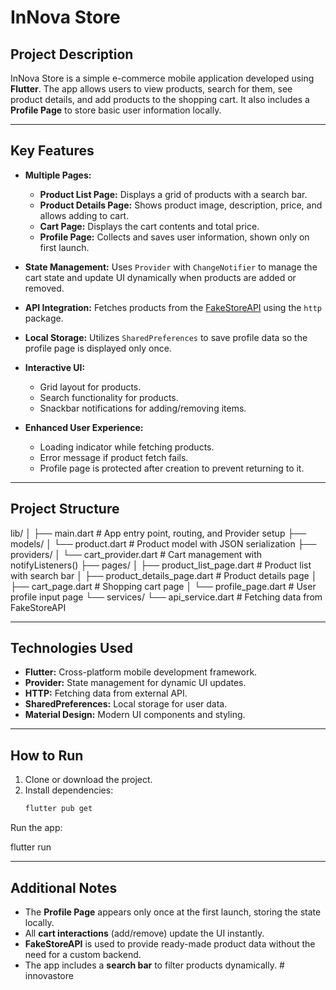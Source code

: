 # InNova Store

## Project Description
InNova Store is a simple e-commerce mobile application developed using **Flutter**. The app allows users to view products, search for them, see product details, and add products to the shopping cart. It also includes a **Profile Page** to store basic user information locally.

---

## Key Features
- **Multiple Pages:**
  - **Product List Page:** Displays a grid of products with a search bar.
  - **Product Details Page:** Shows product image, description, price, and allows adding to cart.
  - **Cart Page:** Displays the cart contents and total price.
  - **Profile Page:** Collects and saves user information, shown only on first launch.

- **State Management:**
  Uses `Provider` with `ChangeNotifier` to manage the cart state and update UI dynamically when products are added or removed.

- **API Integration:**
  Fetches products from the [FakeStoreAPI](https://fakestoreapi.com/products) using the `http` package.

- **Local Storage:**
  Utilizes `SharedPreferences` to save profile data so the profile page is displayed only once.

- **Interactive UI:**
  - Grid layout for products.
  - Search functionality for products.
  - Snackbar notifications for adding/removing items.

- **Enhanced User Experience:**
  - Loading indicator while fetching products.
  - Error message if product fetch fails.
  - Profile page is protected after creation to prevent returning to it.

---

## Project Structure

lib/
│
├── main.dart # App entry point, routing, and Provider setup
├── models/
│ └── product.dart # Product model with JSON serialization
├── providers/
│ └── cart_provider.dart # Cart management with notifyListeners()
├── pages/
│ ├── product_list_page.dart # Product list with search bar
│ ├── product_details_page.dart # Product details page
│ ├── cart_page.dart # Shopping cart page
│ └── profile_page.dart # User profile input page
└── services/
└── api_service.dart # Fetching data from FakeStoreAPI





---

## Technologies Used
- **Flutter:** Cross-platform mobile development framework.
- **Provider:** State management for dynamic UI updates.
- **HTTP:** Fetching data from external API.
- **SharedPreferences:** Local storage for user data.
- **Material Design:** Modern UI components and styling.

---

## How to Run
1. Clone or download the project.
2. Install dependencies:
   ```bash
   flutter pub get


Run the app:

flutter run




---

## Additional Notes
- The **Profile Page** appears only once at the first launch, storing the state locally.
- All **cart interactions** (add/remove) update the UI instantly.
- **FakeStoreAPI** is used to provide ready-made product data without the need for a custom backend.
- The app includes a **search bar** to filter products dynamically.
#   i n n o v a s t o r e  
 